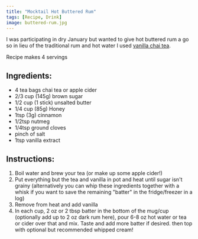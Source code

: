 ```yaml
---
title: "Mocktail Hot Buttered Rum"
tags: [Recipe, Drink]
image: buttered-rum.jpg
---
```


I was participating in dry January but wanted to give hot buttered rum a go so in lieu of the traditional rum and hot water I used [vanilla chai tea](https://amzn.to/3AE6uLQ). 

Recipe makes 4 servings

## Ingredients: 
* 4 tea bags chai tea or apple cider
* 2/3 cup (145g) brown sugar
* 1/2 cup (1 stick) unsalted butter
* 1/4 cup (85g) Honey
* 1tsp (3g) cinnamon
* 1/2tsp nutmeg
* 1/4tsp ground cloves
* pinch of salt
* 1tsp vanilla extract

## Instructions:
1. Boil water and brew your tea (or make up some apple cider!)
2. Put everything but the tea and vanilla in pot and heat until sugar isn't grainy (alternatively you can whip these ingredients together with a whisk if you want to save the remaining "batter" in the fridge/freezer in a log) 
3. Remove from heat and add vanilla
4. In each cup, 2 oz or 2 tbsp batter in the bottom of the mug/cup (optionally add up to 2 oz dark rum here), pour 6-8 oz hot water or tea or cider over that and mix. Taste and add more batter if desired. then top with optional but recommended whipped cream!
